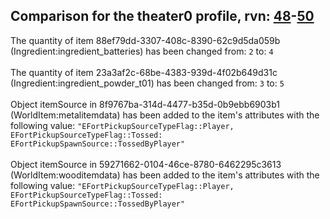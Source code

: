 ## Comparison for the theater0 profile, rvn: [48](https://github.com/PRO100KatYT/FortniteProfileRevisions/tree/main/profiles/theater0/48%20theater0.json)-[50](https://github.com/PRO100KatYT/FortniteProfileRevisions/tree/main/profiles/theater0/50%20theater0.json)

The quantity of item 88ef79dd-3307-408c-8390-62c9d5da059b (Ingredient:ingredient_batteries) has been changed from: `2` to: `4`
<br><br>
The quantity of item 23a3af2c-68be-4383-939d-4f02b649d31c (Ingredient:ingredient_powder_t01) has been changed from: `3` to: `5`
<br><br>
Object itemSource in 8f9767ba-314d-4477-b35d-0b9ebb6903b1 (WorldItem:metalitemdata) has been added to the item's attributes with the following value: `"EFortPickupSourceTypeFlag::Player, EFortPickupSourceTypeFlag::Tossed: EFortPickupSpawnSource::TossedByPlayer"`
<br><br>
Object itemSource in 59271662-0104-46ce-8780-6462295c3613 (WorldItem:wooditemdata) has been added to the item's attributes with the following value: `"EFortPickupSourceTypeFlag::Player, EFortPickupSourceTypeFlag::Tossed: EFortPickupSpawnSource::TossedByPlayer"`
<br><br>
